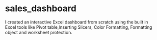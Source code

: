 # sales_dashboard
I created an interactive Excel dashboard from scratch using the built in Excel tools like Pivot table,Inserting Slicers, Color Formatting, Formatting object and worksheet protection.
